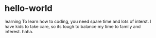 # hello-world
learning
To learn how to coding, you need spare time and lots of interst. I have kids to take care, so its tough to balance my time to family and interest. haha.
